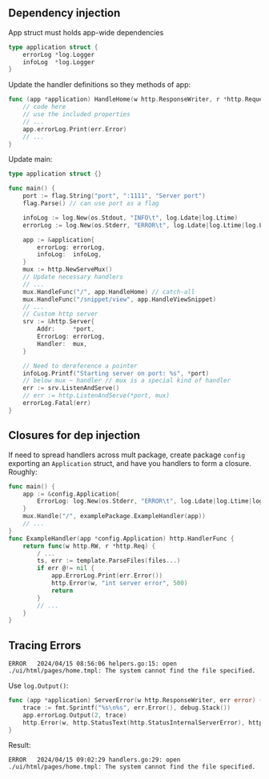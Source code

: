## Dependency injection

App struct must holds app-wide dependencies 
```go
type application struct {
	errorLog *log.Logger
	infoLog  *log.Logger
}
```
Update the handler definitions so they methods of app:
```go
func (app *application) HandleHome(w http.ResponseWriter, r *http.Request) {
    // code here
    // use the included properties
    // ... 
    app.errorLog.Print(err.Error)
    // ...
}
```
Update main:
```go
type application struct {}

func main() {
	port := flag.String("port", ":1111", "Server port")
	flag.Parse() // can use port as a flag

	infoLog := log.New(os.Stdout, "INFO\t", log.Ldate|log.Ltime)
	errorLog := log.New(os.Stderr, "ERROR\t", log.Ldate|log.Ltime|log.Lshortfile)

	app := &application{
		errorLog: errorLog,
		infoLog:  infoLog,
	}
	mux := http.NewServeMux()
    // Update necessary handlers
    // ... 
	mux.HandleFunc("/", app.HandleHome) // catch-all
	mux.HandleFunc("/snippet/view", app.HandleViewSnippet)
    // ... 
	// Custom http server
	srv := &http.Server{
		Addr:     *port,
		ErrorLog: errorLog,
		Handler:  mux,
	}

	// Need to dereference a pointer
	infoLog.Printf("Starting server on port: %s", *port)
	// below mux ~ handler // mux is a special kind of handler
	err := srv.ListenAndServe()
	// err := http.ListenAndServe(*port, mux)
	errorLog.Fatal(err)
}
```

## Closures for dep injection 

If need to spread handlers across mult package, create package `config` exporting an `Application` struct, and have you handlers to form a closure. Roughly:

```go
func main() {
    app := &config.Application{
        ErrorLog: log.New(os.Stderr, "ERROR\t", log.Ldate|log.Ltime|log.Lshortfile)
    }
    mux.Handle("/", examplePackage.ExampleHandler(app))
    // ... 
}
func ExampleHandler(app *config.Application) http.HandlerFunc {
    return func(w http.RW, r *http.Req) {
        / ... 
        ts, err := template.ParseFiles(files...)
        if err @!= nil {
            app.ErrorLog.Print(err.Error())
            http.Error(w, "int server error", 500)
            return
        }
        // ...
    } 
}
```

## Tracing Errors 

```
ERROR   2024/04/15 08:56:06 helpers.go:15: open ./ui/html/pages/home.tmpl: The system cannot find the file specified.
```
Use `log.Output()`:
```go
func (app *application) ServerError(w http.ResponseWriter, err error) {
	trace := fmt.Sprintf("%s\n%s", err.Error(), debug.Stack())
	app.errorLog.Output(2, trace)
	http.Error(w, http.StatusText(http.StatusInternalServerError), http.StatusInternalServerError)
}
```
Result:
```
ERROR   2024/04/15 09:02:29 handlers.go:29: open ./ui/html/pages/home.tmpl: The system cannot find the file specified.
```
